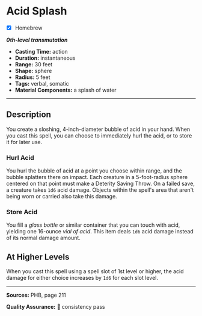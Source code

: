 # Acid Splash
- [x] Homebrew

***0th-level transmutation***
- **Casting Time:** action
- **Duration:** instantaneous
- **Range:** 30 feet
- **Shape:** sphere
- **Radius:** 5 feet
- **Tags:** verbal, somatic
- **Material Components:** a splash of water

---

## Description
You create a sloshing, 4-inch-diameter bubble of acid in your hand.
When you cast this spell, you can choose to immediately hurl the acid, or to store it for later use.

### Hurl Acid
You hurl the bubble of acid at a point you choose within range, and the bubble splatters there on impact.
Each creature in a 5-foot-radius sphere centered on that point must make a Deterity Saving Throw.
On a failed save, a creature takes `1d6` acid damage.
Objects within the spell's area that aren't being worn or carried also take this damage.

### Store Acid
You fill a *glass bottle* or similar container that you can touch with acid, yielding one 16-ounce *vial of acid*.
This item deals `1d6` acid damage instead of its normal damage amount.

## At Higher Levels
When you cast this spell using a spell slot of 1st level or higher, the acid damage for either choice increases by `1d6` for each slot level.

---

**Sources:** PHB, page 211

**Quality Assurance:** :star2: consistency pass
